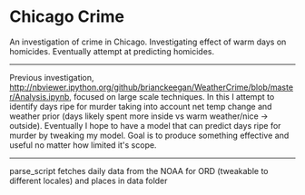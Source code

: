 # Chicago Crime
An investigation of crime in Chicago. Investigating effect of warm days on homicides. Eventually attempt at predicting homicides. 
____
Previous investigation, http://nbviewer.ipython.org/github/brianckeegan/WeatherCrime/blob/master/Analysis.ipynb, focused on large scale techniques. In this I attempt to identify days ripe for murder taking into account net temp change and weather prior (days likely spent more inside vs warm weather/nice -> outside). Eventually I hope to have a model that can predict days ripe for murder by tweaking my model. Goal is to produce something effective and useful no matter how limited it's scope.
_____
parse_script fetches daily data from the NOAA for ORD (tweakable to different locales) and places in data folder
